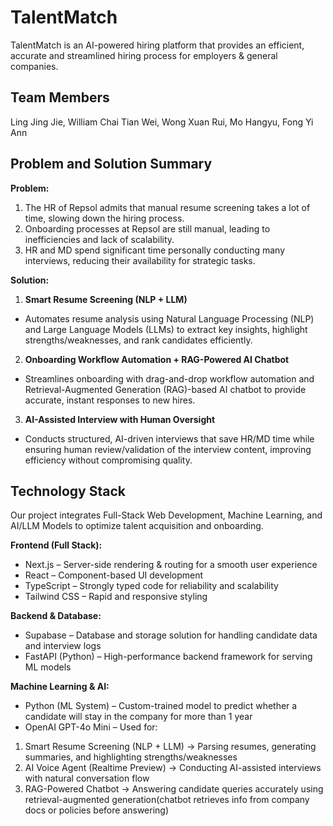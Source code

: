 # TalentMatch
TalentMatch is an AI-powered hiring platform that provides an efficient, accurate and streamlined hiring process for employers & general companies.

## Team Members
Ling Jing Jie, 
William Chai Tian Wei, 
Wong Xuan Rui, 
Mo Hangyu, 
Fong Yi Ann 

## Problem and Solution Summary
**Problem:** 
1. The HR of Repsol admits that manual resume screening takes a lot of time, slowing down the hiring process.
2. Onboarding processes at Repsol are still manual, leading to inefficiencies and lack of scalability.
3. HR and MD spend significant time personally conducting many interviews, reducing their availability for strategic tasks.

**Solution:**
1. **Smart Resume Screening (NLP + LLM)**
- Automates resume analysis using Natural Language Processing (NLP) and Large Language Models (LLMs) to extract key insights, highlight strengths/weaknesses, and rank candidates efficiently.
2. **Onboarding Workflow Automation + RAG-Powered AI Chatbot**
- Streamlines onboarding with drag-and-drop workflow automation and Retrieval-Augmented Generation (RAG)-based AI chatbot to provide accurate, instant responses to new hires.
3. **AI-Assisted Interview with Human Oversight**
- Conducts structured, AI-driven interviews that save HR/MD time while ensuring human review/validation of the interview content, improving efficiency without compromising quality.

## Technology Stack
Our project integrates Full-Stack Web Development, Machine Learning, and AI/LLM Models to optimize talent acquisition and onboarding.

**Frontend (Full Stack):**
- Next.js – Server-side rendering & routing for a smooth user experience
- React – Component-based UI development
- TypeScript – Strongly typed code for reliability and scalability
- Tailwind CSS – Rapid and responsive styling

**Backend & Database:**
- Supabase – Database and storage solution for handling candidate data and interview logs
- FastAPI (Python) – High-performance backend framework for serving ML models

**Machine Learning & AI:**
- Python (ML System) – Custom-trained model to predict whether a candidate will stay in the company for more than 1 year
- OpenAI GPT-4o Mini – Used for:
1. Smart Resume Screening (NLP + LLM) → Parsing resumes, generating summaries, and highlighting strengths/weaknesses
2. AI Voice Agent (Realtime Preview) → Conducting AI-assisted interviews with natural conversation flow
3. RAG-Powered Chatbot → Answering candidate queries accurately using retrieval-augmented generation(chatbot retrieves info from company docs or policies before answering)


